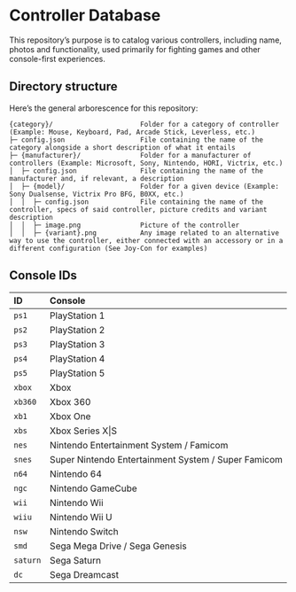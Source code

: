 # Controller Database

This repository’s purpose is to catalog various controllers, including name, photos and functionality, used primarily for fighting games and other console-first experiences.

## Directory structure

Here’s the general arborescence for this repository:

```
{category}/                      Folder for a category of controller (Example: Mouse, Keyboard, Pad, Arcade Stick, Leverless, etc.)
├─ config.json                   File containing the name of the category alongside a short description of what it entails
├─ {manufacturer}/               Folder for a manufacturer of controllers (Example: Microsoft, Sony, Nintendo, HORI, Victrix, etc.)
│  ├─ config.json                File containing the name of the manufacturer and, if relevant, a description
│  ├─ {model}/                   Folder for a given device (Example: Sony Dualsense, Victrix Pro BFG, B0XX, etc.)
│  │  ├─ config.json             File containing the name of the controller, specs of said controller, picture credits and variant description
│  │  ├─ image.png               Picture of the controller
│  │  ├─ {variant}.png           Any image related to an alternative way to use the controller, either connected with an accessory or in a different configuration (See Joy-Con for examples)
```

## Console IDs

| ID | Console |
| :---- | :---- |
| `ps1` | PlayStation 1 |
| `ps2` | PlayStation 2 |
| `ps3` | PlayStation 3 |
| `ps4` | PlayStation 4 |
| `ps5` | PlayStation 5 |
| `xbox` | Xbox |
| `xb360` | Xbox 360 |
| `xb1` | Xbox One |
| `xbs` | Xbox Series X\|S |
| `nes` | Nintendo Entertainment System / Famicom |
| `snes` | Super Nintendo Entertainment System / Super Famicom |
| `n64` | Nintendo 64 |
| `ngc` | Nintendo GameCube |
| `wii` | Nintendo Wii |
| `wiiu` | Nintendo Wii U |
| `nsw` | Nintendo Switch |
| `smd` | Sega Mega Drive / Sega Genesis |
| `saturn` | Sega Saturn |
| `dc` | Sega Dreamcast |
